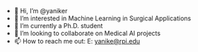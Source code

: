 - 👋 Hi, I’m @yaniker
- 👀 I’m interested in Machine Learning in Surgical Applications
- 🌱 I’m currently a Ph.D. student
- 💞️ I’m looking to collaborate on Medical AI projects
- 📫 How to reach me out: E: yanike@rpi.edu

<!---
yaniker/yaniker is a ✨ special ✨ repository because its `README.md` (this file) appears on your GitHub profile.
You can click the Preview link to take a look at your changes.
--->
